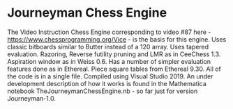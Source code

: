 # Journeyman Chess Engine
The Video Instruction Chess Engine corresponding to video #87 here - https://www.chessprogramming.org/Vice - is the basis for this engine. Uses classic bitboards similar to Butter instead of a 120 array. Uses tapered evaluation. Razoring, Reverse futility pruning and LMR as in CeeChess 1.3. Aspiration window as in Weiss 0.6. Has a number of simpler evaluation features done as in Ethereal. Piece square tables from Ethereal 9.30. All of the code is in a single file. Compiled using Visual Studio 2019. An under development description of how it works is found in the Mathematica notebook TheJourneymanChessEngine.nb - so far just for version Journeyman-1.0.
